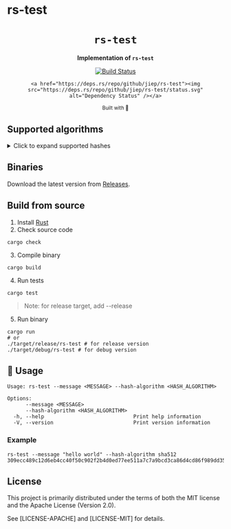 # rs-test

<div align="center">

  <h1><code>rs-test</code></h1>

  <strong>Implementation of `rs-test`</strong>

  <p>
    <a href="https://github.com/jiep/rs-test/actions"><img src="https://github.com/jiep/rs-test/actions/workflows/rust.yml/badge.svg" alt="Build Status" /></a>
  
    <a href="https://deps.rs/repo/github/jiep/rs-test"><img src="https://deps.rs/repo/github/jiep/rs-test/status.svg" alt="Dependency Status" /></a>
  </p>

  <sub>Built with 🦀</sub>
</div>


## Supported algorithms

<details>
  <summary>Click to expand supported hashes </summary>
  
    * SHA256
    * SHA512
    
</details>

## Binaries

Download the latest version from [Releases](https://github.com/jiep/rs-test/releases).

## Build from source

1. Install [Rust](https://www.rust-lang.org/tools/install)
2. Check source code

```
cargo check
``` 

3. Compile binary

```
cargo build
``` 

4. Run tests

```
cargo test
```

> Note: for release target, add --release

5. Run binary

```
cargo run
# or
./target/release/rs-test # for release version
./target/debug/rs-test # for debug version
```

## 🚴 Usage

```
Usage: rs-test --message <MESSAGE> --hash-algorithm <HASH_ALGORITHM>

Options:
      --message <MESSAGE>                
      --hash-algorithm <HASH_ALGORITHM>  
  -h, --help                             Print help information
  -V, --version                          Print version information
```

### Example

```
rs-test --message "hello world" --hash-algorithm sha512
309ecc489c12d6eb4cc40f50c902f2b4d0ed77ee511a7c7a9bcd3ca86d4cd86f989dd35bc5ff499670da34255b45b0cfd830e81f605dcf7dc5542e93ae9cd76f
```

## License
This project is primarily distributed under the terms of both the MIT license and the Apache License (Version 2.0).

See [LICENSE-APACHE] and [LICENSE-MIT] for details.